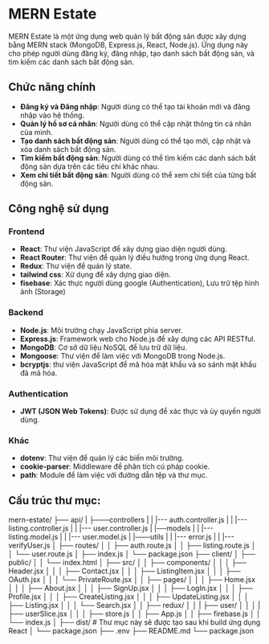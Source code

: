 # MERN Estate

MERN Estate là một ứng dụng web quản lý bất động sản được xây dựng bằng MERN stack (MongoDB, Express.js, React, Node.js). Ứng dụng này cho phép người dùng đăng ký, đăng nhập, tạo danh sách bất động sản, và tìm kiếm các danh sách bất động sản.

## Chức năng chính

- **Đăng ký và Đăng nhập**: Người dùng có thể tạo tài khoản mới và đăng nhập vào hệ thống.
- **Quản lý hồ sơ cá nhân**: Người dùng có thể cập nhật thông tin cá nhân của mình.
- **Tạo danh sách bất động sản**: Người dùng có thể tạo mới, cập nhật và xóa danh sách bất động sản.
- **Tìm kiếm bất động sản**: Người dùng có thể tìm kiếm các danh sách bất động sản dựa trên các tiêu chí khác nhau.
- **Xem chi tiết bất động sản**: Người dùng có thể xem chi tiết của từng bất động sản.

## Công nghệ sử dụng

### Frontend

- **React**: Thư viện JavaScript để xây dựng giao diện người dùng.
- **React Router**: Thư viện để quản lý điều hướng trong ứng dụng React.
- **Redux**: Thư viện để quản lý state.
- **tailwind css**: Xử dụng để xây dựng giao diện.
- **fisebase**: Xác thực người dùng google (Authentication), Lưu trữ tệp hình ảnh (Storage)

### Backend

- **Node.js**: Môi trường chạy JavaScript phía server.
- **Express.js**: Framework web cho Node.js để xây dựng các API RESTful.
- **MongoDB**: Cơ sở dữ liệu NoSQL để lưu trữ dữ liệu.
- **Mongoose**: Thư viện để làm việc với MongoDB trong Node.js.
- **bcryptjs**:  thư viện JavaScript để mã hóa mật khẩu và so sánh mật khẩu đã mã hóa.

### Authentication

- **JWT (JSON Web Tokens)**: Được sử dụng để xác thực và ủy quyền người dùng.

### Khác

- **dotenv**: Thư viện để quản lý các biến môi trường.
- **cookie-parser**: Middleware để phân tích cú pháp cookie.
- **path**: Module để làm việc với đường dẫn tệp và thư mục.

## Cấu trúc thư mục:
mern-estate/
├── api/
|   ├───controllers
|   |   |--- auth.controller.js
|   |   |--- listing.controller.js
|   |   |--- user.controller.js
|   |──models
|   |   |--- listing.model.js
|   |   |--- user.model.js
|   |───utils 
|   |   |--- error.js
|   |   |--- verifyUser.js
│   ├── routes/
│   │   ├── auth.route.js
│   │   ├── listing.route.js
│   │   └── user.route.js
│   ├── index.js
│   └── package.json
├── client/
│   ├── public/
│   │   └── index.html
│   ├── src/
│   │   ├── components/
│   │   │   ├── Header.jsx
│   │   │   ├── Contact.jsx
│   │   │   ├── ListingItem.jsx
│   │   │   ├── OAuth.jsx
│   │   │   └── PrivateRoute.jsx
│   │   ├── pages/
│   │   │   ├── Home.jsx
│   │   │   ├── About.jsx
│   │   │   ├── SignUp.jsx
│   │   │   ├── LogIn.jsx
│   │   │   ├── Profile.jsx
│   │   │   ├── CreateListing.jsx
│   │   │   ├── UpdateListing.jsx
│   │   │   ├── Listing.jsx
│   │   │   └── Search.jsx
│   │   ├── redux/
│   │   |   ├── user/
│   │   │   |   ├── userSlice.jsx
│   │   │   ├── store.js
│   │   ├── App.js
│   │   ├── firebase.js
│   │   └── index.js
│   ├── dist/  # Thư mục này sẽ được tạo sau khi build ứng dụng React
│   └── package.json
├── .env
├── README.md
└── package.json
